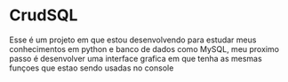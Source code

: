 # CrudSQL

Esse é um projeto em que estou desenvolvendo para estudar meus conhecimentos em python e banco de dados como MySQL, meu proximo passo é desenvolver uma interface grafica em que tenha as mesmas funçoes que estao sendo usadas no console
